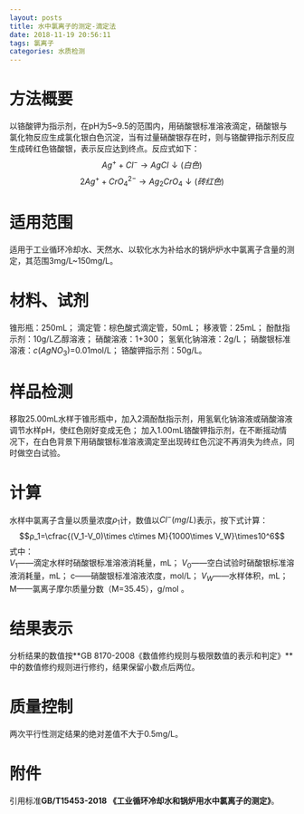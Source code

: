 ```yaml
---
layout: posts
title: 水中氯离子的测定-滴定法
date: 2018-11-19 20:56:11
tags: 氯离子
categories: 水质检测
---
```

# 方法概要
以铬酸钾为指示剂，在pH为5~9.5的范围内，用硝酸银标准溶液滴定，硝酸银与氯化物反应生成氯化银白色沉淀，当有过量硝酸银存在时，则与铬酸钾指示剂反应生成砖红色铬酸银，表示反应达到终点。反应式如下：
 $$Ag^+ +Cl^-\longrightarrow AgCl\downarrow(白色)$$
 $$2Ag^+ +CrO_{4}^{2-}\longrightarrow Ag_2CrO_4\downarrow(砖红色)$$
# 适用范围
适用于工业循环冷却水、天然水、以软化水为补给水的锅炉炉水中氯离子含量的测定，其范围3mg/L~150mg/L。
# 材料、试剂
锥形瓶：250mL；
滴定管：棕色酸式滴定管，50mL；
移液管：25mL；
酚酞指示剂：10g/L乙醇溶液；
硝酸溶液：1+300；
氢氧化钠溶液：2g/L；
硝酸银标准溶液：$c(AgNO_3)$=0.01mol/L；
铬酸钾指示剂：50g/L。 
# 样品检测
移取25.00mL水样于锥形瓶中，加入2滴酚酞指示剂，用氢氧化钠溶液或硝酸溶液调节水样pH，使红色刚好变成无色；
加入1.00mL铬酸钾指示剂，在不断摇动情况下，在白色背景下用硝酸银标准溶液滴定至出现砖红色沉淀不再消失为终点，同时做空白试验。
# 计算
水样中氯离子含量以质量浓度$ρ_1$计，数值以$Cl^-(mg/L)$表示，按下式计算： 
 $$ρ_1=\cfrac{(V_1-V_0)\times c\times M}{1000\times V_W}\times10^6$$
式中：    
$V_1$——滴定水样时硝酸银标准溶液消耗量，mL；
$V_0$——空白试验时硝酸银标准溶液消耗量，mL；
c——硝酸银标准溶液浓度，mol/L；
$V_W$——水样体积，mL；
M——氯离子摩尔质量分数（M=35.45），g/mol 。    
# 结果表示
分析结果的数值按**GB 8170-2008《数值修约规则与极限数值的表示和判定》**中的数值修约规则进行修约，结果保留小数点后两位。
# 质量控制
两次平行性测定结果的绝对差值不大于0.5mg/L。
# 附件
引用标准**GB/T15453-2018 《工业循环冷却水和锅炉用水中氯离子的测定》**。
